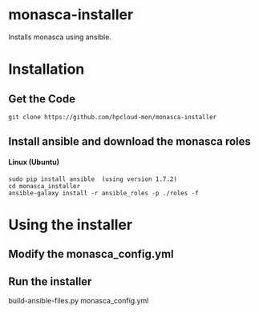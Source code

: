 monasca-installer
=================

Installs monasca using ansible.

# Installation

## Get the Code

```
git clone https://github.com/hpcloud-mon/monasca-installer
```

## Install ansible and download the monasca roles
#### Linux (Ubuntu)
```
sudo pip install ansible  (using version 1.7.2)
cd monasca_installer
ansible-galaxy install -r ansible_roles -p ./roles -f
```

# Using the installer

## Modify the monasca_config.yml


## Run the installer 
build-ansible-files.py monasca_config.yml
